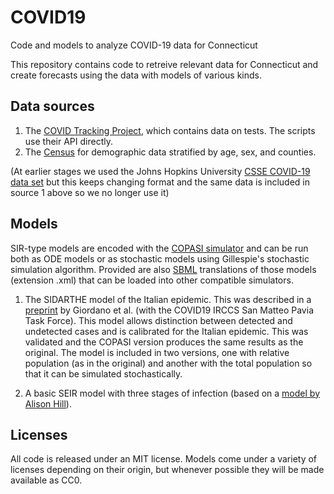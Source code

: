 # COVID19
Code and models to analyze COVID-19 data for Connecticut

This repository contains code to retreive relevant data for Connecticut and create 
forecasts using the data with models of various kinds.

## Data sources
1. The [COVID Tracking Project](https://covidtracking.com), which contains data on tests. The scripts use their API directly.
2. The [Census](https://www.census.gov/data/datasets.html) for demographic data stratified by age, sex, and counties.

(At earlier stages we used the Johns Hopkins University [CSSE COVID-19 data set](https://github.com/CSSEGISandData/COVID-19.git) but this keeps changing format and the same data is included in source 1 above so we no longer use it)

## Models
SIR-type models are encoded with the [COPASI simulator](http://copasi.org) and can be run both as ODE models or as stochastic models using Gillespie's stochastic simulation algorithm. Provided are also [SBML](http://sbml.org) translations of those models (extension .xml) that can be loaded into other compatible simulators.

1. The SIDARTHE model of the Italian epidemic. This was described in a [preprint](https://arxiv.org/abs/2003.09861) by Giordano et al. (with the COVID19 IRCCS San Matteo Pavia Task Force). This model allows distinction between detected and undetected cases and is calibrated for the Italian epidemic. This was validated and the COPASI version produces the same results as the original. The model is included in two versions, one with relative population (as in the original) and another with the total population so that it can be simulated stochastically.

2. A basic SEIR model with three stages of infection (based on a [model by Alison Hill](https://alhill.shinyapps.io/COVID19seir/)). 



## Licenses
All code is released under an MIT license. Models come under a variety of licenses depending on their origin, but whenever possible they will be made available as CC0.
